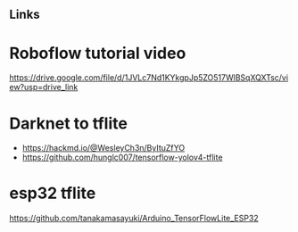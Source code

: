 ## Links

# Roboflow tutorial video
https://drive.google.com/file/d/1JVLc7Nd1KYkgpJp5ZO517WlBSqXQXTsc/view?usp=drive_link

# Darknet to tflite
 * https://hackmd.io/@WesleyCh3n/ByItuZfYO
 * https://github.com/hunglc007/tensorflow-yolov4-tflite
# esp32 tflite
https://github.com/tanakamasayuki/Arduino_TensorFlowLite_ESP32
